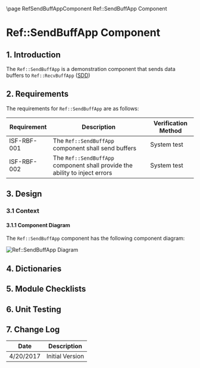 \page RefSendBuffAppComponent Ref::SendBuffApp Component
# Ref::SendBuffApp Component

## 1. Introduction

The `Ref::SendBuffApp` is a demonstration component that sends data buffers to `Ref::RecvBuffApp` ([SDD](../../RecvBuffApp/docs/sdd.md))

## 2. Requirements

The requirements for `Ref::SendBuffApp` are as follows:

Requirement | Description | Verification Method
----------- | ----------- | -------------------
ISF-RBF-001 | The `Ref::SendBuffApp` component shall send buffers | System test
ISF-RBF-002 | The `Ref::SendBuffApp` component shall provide the ability to inject errors | System test

## 3. Design

### 3.1 Context

#### 3.1.1 Component Diagram

The `Ref::SendBuffApp` component has the following component diagram:

![`Ref::SendBuffApp` Diagram](img/SendBuffBDD.jpg "Ref::SendBuffApp")

## 4. Dictionaries

## 5. Module Checklists

## 6. Unit Testing

## 7. Change Log

Date | Description
---- | -----------
4/20/2017 | Initial Version



